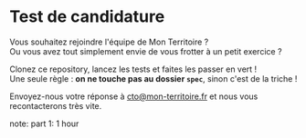 # Test de candidature

Vous souhaitez rejoindre l'équipe de Mon Territoire ?  
Ou vous avez tout simplement envie de vous frotter à un petit exercice ?

Clonez ce repository, lancez les tests et faites les passer en vert !   
Une seule règle : **on ne touche pas au dossier `spec`**, sinon c'est de la triche !

Envoyez-nous votre réponse à [cto@mon-territoire.fr](mailto:cto@mon-territoire.fr) et nous vous recontacterons très vite.  

note:
part 1: 1 hour

